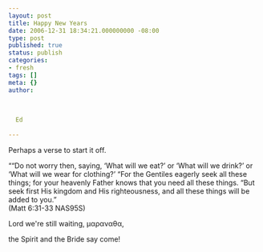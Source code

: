 ```yaml
---
layout: post
title: Happy New Years
date: 2006-12-31 18:34:21.000000000 -08:00
type: post
published: true
status: publish
categories:
- fresh
tags: []
meta: {}
author:
  
  
  
  Ed
  
---
```

<p>Perhaps a verse to start it off.</p>
<p>““Do not worry then, saying, ‘What will we eat?’ or ‘What will we drink?’ or ‘What will we wear for clothing?’ “For the Gentiles eagerly seek all these things; for your heavenly Father knows that you need all these things. “But seek first His kingdom and His righteousness, and all these things will be added to you.”<br />
(Matt 6:31-33 NAS95S)</p>
<p>Lord we're still waiting, μαραναθα,</p>
<p>the Spirit and the Bride say come!</p>
